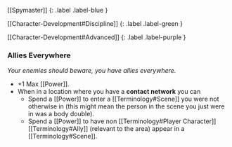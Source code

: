 
[[Spymaster]]
{: .label .label-blue }

[[Character-Development#Discipline]]
{: .label .label-green }

[[Character-Development#Advanced]]
{: .label .label-purple }
### Allies Everywhere
*Your enemies should beware, you have allies everywhere.*
* +1 Max [[Power]].
* When in a location where you have a **contact network** you can
	* Spend a [[Power]] to enter a [[Terminology#Scene]] you were not otherwise in (this might mean the person in the scene you just were in was a body double).
	* Spend a [[Power]] to have non [[Terminology#Player Character]] [[Terminology#Ally]] (relevant to the area) appear in a [[Terminology#Scene]].

